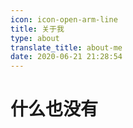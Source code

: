 ```yaml
---
icon: icon-open-arm-line
title: 关于我
type: about
translate_title: about-me
date: 2020-06-21 21:28:54
---
```


# **什么也没有**